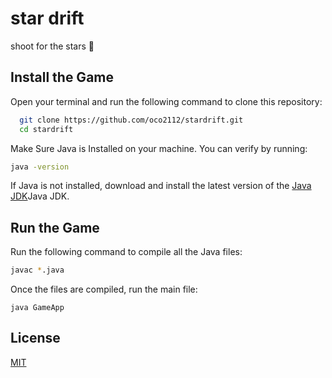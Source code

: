 # star drift

shoot for the stars 🚀


## Install the Game

Open your terminal and run the following command to clone this repository:

```bash
  git clone https://github.com/oco2112/stardrift.git
  cd stardrift
```
Make Sure Java is Installed on your machine. You can verify by running:

```bash
java -version
```
If Java is not installed, download and install the latest version of the [Java JDK](https://www.oracle.com/java/technologies/javase-downloads.html)Java JDK.

## Run the Game

Run the following command to compile all the Java files:
```bash
javac *.java
```

Once the files are compiled, run the main file:
```
java GameApp
```
## License

[MIT](https://choosealicense.com/licenses/mit/)

